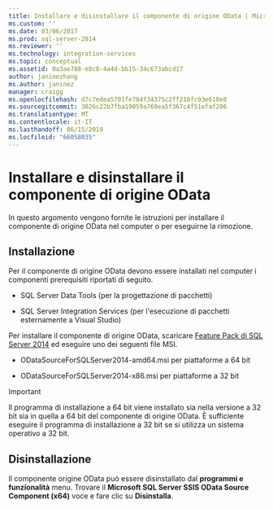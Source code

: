 ```yaml
---
title: Installare e disinstallare il componente di origine OData | Microsoft Docs
ms.custom: ''
ms.date: 03/06/2017
ms.prod: sql-server-2014
ms.reviewer: ''
ms.technology: integration-services
ms.topic: conceptual
ms.assetid: 0a3ae788-e8c8-4a4d-bb15-34c673abcd17
author: janinezhang
ms.author: janinez
manager: craigg
ms.openlocfilehash: d7c7edea5701fe784f34375c2ff218fc93e610e8
ms.sourcegitcommit: 3026c22b7fba19059a769ea5f367c4f51efaf286
ms.translationtype: MT
ms.contentlocale: it-IT
ms.lasthandoff: 06/15/2019
ms.locfileid: "66058035"
---
```

# <a name="install-and-uninstall-odata-source-component"></a>Installare e disinstallare il componente di origine OData
  In questo argomento vengono fornite le istruzioni per installare il componente di origine OData nel computer o per eseguirne la rimozione.  
  
## <a name="installation"></a>Installazione  
 Per il componente di origine OData devono essere installati nel computer i componenti prerequisiti riportati di seguito.  
  
-   SQL Server Data Tools (per la progettazione di pacchetti)  
  
-   SQL Server Integration Services (per l'esecuzione di pacchetti esternamente a Visual Studio)  
  
 Per installare il componente di origine OData, scaricare [Feature Pack di SQL Server 2014](https://go.microsoft.com/fwlink/p/?LinkId=391999) ed eseguire uno dei seguenti file MSI.  
  
-   ODataSourceForSQLServer2014-amd64.msi per piattaforme a 64 bit  
  
-   ODataSourceForSQLServer2014-x86.msi per piattaforme a 32 bit  
  
> [!IMPORTANT]  
>  Il programma di installazione a 64 bit viene installato sia nella versione a 32 bit sia in quella a 64 bit del componente di origine OData. È sufficiente eseguire il programma di installazione a 32 bit se si utilizza un sistema operativo a 32 bit.  
  
## <a name="uninstallation"></a>Disinstallazione  
 Il componente origine OData può essere disinstallato dal **programmi e funzionalità** menu. Trovare il **Microsoft SQL Server SSIS OData Source Component (x64)** voce e fare clic su **Disinstalla**.  
  
  
